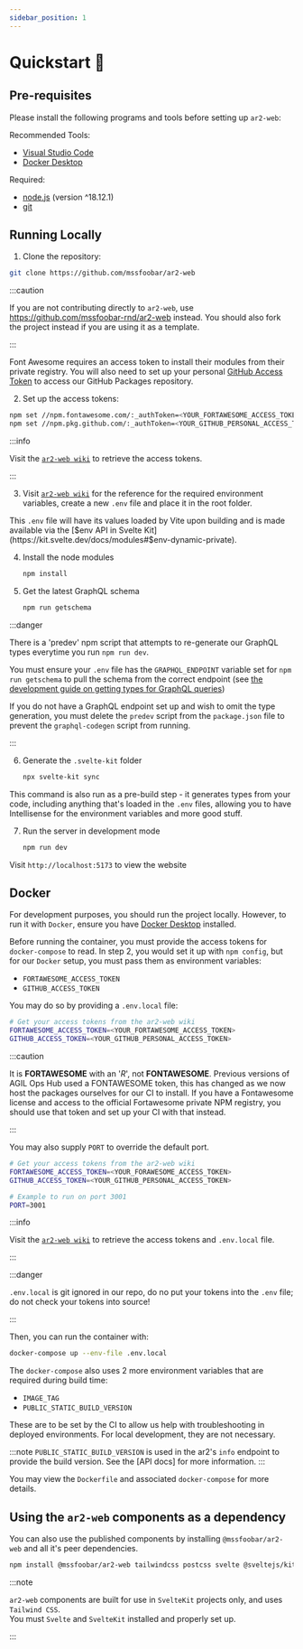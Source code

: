 ```yaml
---
sidebar_position: 1
---
```


# Quickstart 🚀

## Pre-requisites

Please install the following programs and tools before setting up `ar2-web`:

Recommended Tools:

-   [Visual Studio Code](https://code.visualstudio.com/download)
-   [Docker Desktop](https://www.docker.com/products/docker-desktop/)

Required:

-   [node.js](https://nodejs.org/en/) (version ^18.12.1)
-   [git](https://git-scm.com/downloads)

## Running Locally

1. Clone the repository:

```bash
git clone https://github.com/mssfoobar/ar2-web
```

:::caution

If you are not contributing directly to `ar2-web`, use https://github.com/mssfoobar-rnd/ar2-web instead.
You should also fork the project instead if you are using it as a template.

:::

Font Awesome requires an access token to install their modules from their private registry.
You will also need to set up your personal [GitHub Access Token](https://docs.github.com/en/authentication/keeping-your-account-and-data-secure/creating-a-personal-access-token) to access our GitHub Packages repository.

2. Set up the access tokens:

```bash
npm set //npm.fontawesome.com/:_authToken=<YOUR_FORTAWESOME_ACCESS_TOKEN>
npm set //npm.pkg.github.com/:_authToken=<YOUR_GITHUB_PERSONAL_ACCESS_TOKEN>
```

:::info

Visit the [`ar2-web wiki`](https://github.com/mssfoobar/ar2-web/wiki/Sensitive-Tokens) to retrieve the access tokens.

:::

3. Visit [`ar2-web wiki`](https://github.com/mssfoobar/ar2-web/wiki/Environment-Variables) for the reference for the
   required environment variables, create a new `.env` file and place it in the root folder.

This `.env` file will have its values loaded by Vite upon building and is made available via the
[$env API in Svelte Kit](https://kit.svelte.dev/docs/modules#$env-dynamic-private).

4. Install the node modules

    ```bash
    npm install
    ```

5. Get the latest GraphQL schema

    ```bash
    npm run getschema
    ```

:::danger

There is a 'predev' npm script that attempts to re-generate our GraphQL types everytime you run `npm run dev`.

You must ensure your `.env` file has the `GRAPHQL_ENDPOINT` variable set for `npm run getschema` to pull the schema from
the correct endpoint (see
[the development guide on getting types for GraphQL queries](../guides/development.mdx#query-types--graphql-codegen))

If you do not have a GraphQL endpoint set up and wish to omit the type generation, you must delete the `predev` script
from the `package.json` file to prevent the `graphql-codegen` script from running.

:::

6. Generate the `.svelte-kit` folder

    ```bash
    npx svelte-kit sync
    ```

This command is also run as a pre-build step - it generates types from your code, including anything that's loaded in
the `.env` files, allowing you to have Intellisense for the environment variables and more good stuff.

7. Run the server in development mode

    ```bash
    npm run dev
    ```

Visit `http://localhost:5173` to view the website

## Docker

For development purposes, you should run the project locally. However, to run it with `Docker`, ensure you have
[Docker Desktop](https://www.docker.com/products/docker-desktop/) installed.

Before running the container, you must provide the access tokens for `docker-compose` to read. In step 2, you would
set it up with `npm config`, but for our `Docker` setup, you must pass them as environment variables:

-   `FORTAWESOME_ACCESS_TOKEN`
-   `GITHUB_ACCESS_TOKEN`

You may do so by providing a `.env.local` file:

```bash
# Get your access tokens from the ar2-web wiki
FORTAWESOME_ACCESS_TOKEN=<YOUR_FORTAWESOME_ACCESS_TOKEN>
GITHUB_ACCESS_TOKEN=<YOUR_GITHUB_PERSONAL_ACCESS_TOKEN>
```

:::caution

It is **FORTAWESOME** with an '_R_', not **FONTAWESOME**. Previous versions of AGIL Ops Hub used a FONTAWESOME token, this has changed as
we now host the packages ourselves for our CI to install. If you have a Fontawesome license and access to the official
Fortawesome private NPM registry, you should use that token and set up your CI with that instead.

:::

You may also supply `PORT` to override the default port.

```bash
# Get your access tokens from the ar2-web wiki
FORTAWESOME_ACCESS_TOKEN=<YOUR_FORAWESOME_ACCESS_TOKEN>
GITHUB_ACCESS_TOKEN=<YOUR_GITHUB_PERSONAL_ACCESS_TOKEN>

# Example to run on port 3001
PORT=3001
```

:::info

Visit the [`ar2-web wiki`](https://github.com/mssfoobar/ar2-web/wiki/Sensitive-Tokens) to retrieve the access tokens and `.env.local` file.

:::

:::danger

`.env.local` is git ignored in our repo, do no put your tokens into the `.env` file; do not check your tokens into source!

:::

Then, you can run the container with:

```bash
docker-compose up --env-file .env.local
```

The `docker-compose` also uses 2 more environment variables that are required during build time:

-   `IMAGE_TAG`
-   `PUBLIC_STATIC_BUILD_VERSION`

These are to be set by the CI to allow us help with troubleshooting in deployed environments. For local development,
they are not necessary.

:::note
`PUBLIC_STATIC_BUILD_VERSION` is used in the ar2's `info` endpoint to provide the build version.
See the [API docs] for more information.
:::

You may view the `Dockerfile` and associated `docker-compose` for more details.

## Using the `ar2-web` components as a dependency

You can also use the published components by installing `@mssfoobar/ar2-web` and all it's peer dependencies.

```bash
npm install @mssfoobar/ar2-web tailwindcss postcss svelte @sveltejs/kit
```

:::note

`ar2-web` components are built for use in `SvelteKit` projects only, and uses `Tailwind CSS`.  
You must `Svelte` and `SvelteKit` installed and properly set up.

:::
